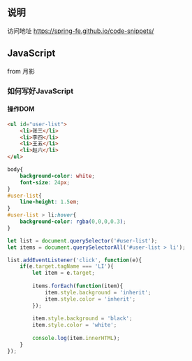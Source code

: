 ## 说明


访问地址 https://spring-fe.github.io/code-snippets/

## JavaScript

from 月影

### 如何写好JavaScript
#### 操作DOM
```html
<ul id="user-list">
	<li>张三</li>
	<li>李四</li>
	<li>王五</li>
	<li>赵六</li>
</ul>
```
```css
body{
	background-color: white;
	font-size: 24px;
}
#user-list{
	line-height: 1.5em;
}
#user-list > li:hover{
	background-color: rgba(0,0,0,0.3);
}
```
```js
let list = document.querySelector('#user-list');
let items = document.querySelectorAll('#user-list > li');

list.addEventListener('click', function(e){
	if(e.target.tagName === 'LI'){
		let item = e.target;
		
		items.forEach(function(item){
			item.style.background = 'inherit';
			item.style.color = 'inherit';
		});
		
		item.style.background = 'black';
		item.style.color = 'white';
		
		console.log(item.innerHTML);
	}
});

```
